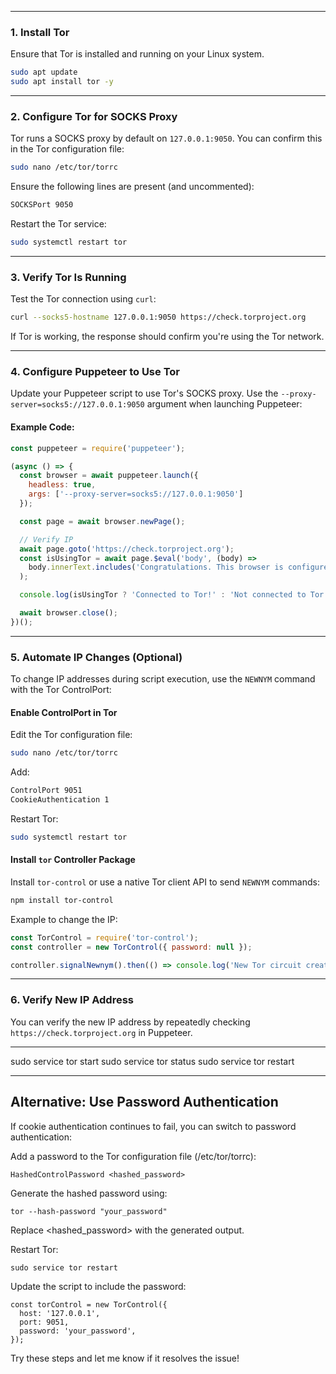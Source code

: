 
---

### **1. Install Tor**
Ensure that Tor is installed and running on your Linux system.

```bash
sudo apt update
sudo apt install tor -y
```

---

### **2. Configure Tor for SOCKS Proxy**
Tor runs a SOCKS proxy by default on `127.0.0.1:9050`. You can confirm this in the Tor configuration file:

```bash
sudo nano /etc/tor/torrc
```

Ensure the following lines are present (and uncommented):
```bash
SOCKSPort 9050
```

Restart the Tor service:
```bash
sudo systemctl restart tor
```

---

### **3. Verify Tor Is Running**
Test the Tor connection using `curl`:
```bash
curl --socks5-hostname 127.0.0.1:9050 https://check.torproject.org
```

If Tor is working, the response should confirm you're using the Tor network.

---

### **4. Configure Puppeteer to Use Tor**
Update your Puppeteer script to use Tor's SOCKS proxy. Use the `--proxy-server=socks5://127.0.0.1:9050` argument when launching Puppeteer:

#### Example Code:
```javascript
const puppeteer = require('puppeteer');

(async () => {
  const browser = await puppeteer.launch({
    headless: true,
    args: ['--proxy-server=socks5://127.0.0.1:9050']
  });

  const page = await browser.newPage();

  // Verify IP
  await page.goto('https://check.torproject.org');
  const isUsingTor = await page.$eval('body', (body) =>
    body.innerText.includes('Congratulations. This browser is configured to use Tor')
  );

  console.log(isUsingTor ? 'Connected to Tor!' : 'Not connected to Tor.');

  await browser.close();
})();
```

---

### **5. Automate IP Changes (Optional)**
To change IP addresses during script execution, use the `NEWNYM` command with the Tor ControlPort:

#### Enable ControlPort in Tor
Edit the Tor configuration file:
```bash
sudo nano /etc/tor/torrc
```

Add:
```bash
ControlPort 9051
CookieAuthentication 1
```

Restart Tor:
```bash
sudo systemctl restart tor
```

#### Install `tor` Controller Package
Install `tor-control` or use a native Tor client API to send `NEWNYM` commands:
```bash
npm install tor-control
```

Example to change the IP:
```javascript
const TorControl = require('tor-control');
const controller = new TorControl({ password: null });

controller.signalNewnym().then(() => console.log('New Tor circuit created.'));
```

---

### **6. Verify New IP Address**
You can verify the new IP address by repeatedly checking `https://check.torproject.org` in Puppeteer.


---

sudo service tor start
sudo service tor status
sudo service tor restart

---

## Alternative: Use Password Authentication
If cookie authentication continues to fail, you can switch to password authentication:

Add a password to the Tor configuration file (/etc/tor/torrc):

```
HashedControlPassword <hashed_password>
```

Generate the hashed password using:
```
tor --hash-password "your_password"
```
Replace <hashed_password> with the generated output.

Restart Tor:
```
sudo service tor restart
```

Update the script to include the password:
```
const torControl = new TorControl({
  host: '127.0.0.1',
  port: 9051,
  password: 'your_password',
});
```

Try these steps and let me know if it resolves the issue!